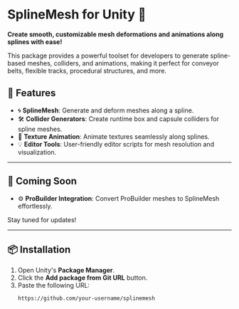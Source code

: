 # SplineMesh for Unity 🚀  
**Create smooth, customizable mesh deformations and animations along splines with ease!**

This package provides a powerful toolset for developers to generate spline-based meshes, colliders, and animations, making it perfect for conveyor belts, flexible tracks, procedural structures, and more.

## 🌟 Features  
- 🌀 **SplineMesh**: Generate and deform meshes along a spline.  
- 🛠️ **Collider Generators**: Create runtime box and capsule colliders for spline meshes.  
- 🎥 **Texture Animation**: Animate textures seamlessly along splines.  
- 💡 **Editor Tools**: User-friendly editor scripts for mesh resolution and visualization.

---

## 🚀 Coming Soon  
- ⚙️ **ProBuilder Integration**: Convert ProBuilder meshes to SplineMesh effortlessly.  

Stay tuned for updates!

---

## 📦 Installation  
1. Open Unity's **Package Manager**.  
2. Click the **Add package from Git URL** button.  
3. Paste the following URL:  
   ```text
   https://github.com/your-username/splinemesh
